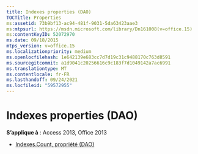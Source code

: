 ```yaml
---
title: Indexes properties (DAO)
TOCTitle: Properties
ms:assetid: 73b9bf13-ac94-481f-9031-5da63423aae3
ms:mtpsurl: https://msdn.microsoft.com/library/Dn161008(v=office.15)
ms:contentKeyID: 52072970
ms.date: 09/18/2015
mtps_version: v=office.15
ms.localizationpriority: medium
ms.openlocfilehash: 1e642139e683cc7d7d19c31c9488170c763d8591
ms.sourcegitcommit: a1d9041c20256616c9c183f7d1049142a7ac6991
ms.translationtype: MT
ms.contentlocale: fr-FR
ms.lasthandoff: 09/24/2021
ms.locfileid: "59572955"
---
```

# <a name="indexes-properties-dao"></a>Indexes properties (DAO)

**S’applique à** : Access 2013, Office 2013

- [Indexes.Count, propriété (DAO)](indexes-count-property-dao.md)

